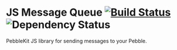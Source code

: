 # JS Message Queue [![Build Status](https://travis-ci.org/smallstoneapps/js-message-queue.png?branch=master)](https://travis-ci.org/smallstoneapps/js-message-queue) ![Dependency Status](https://david-dm.org/smallstoneapps/js-message-queue.png)

PebbleKit JS library for sending messages to your Pebble.
